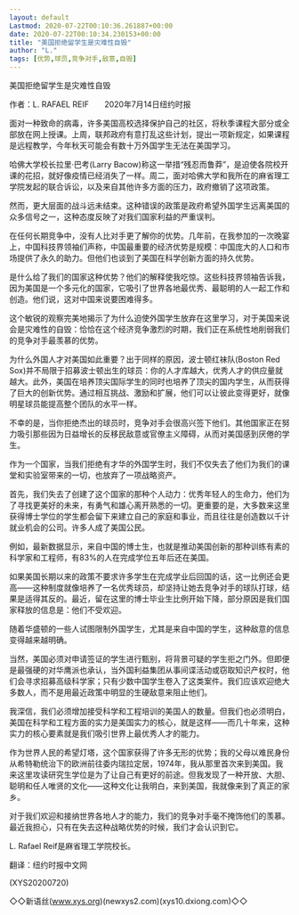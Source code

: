 ```yaml
---
layout: default
Lastmod: 2020-07-22T00:10:36.261887+00:00
date: 2020-07-22T00:10:34.230153+00:00
title: "美国拒绝留学生是灾难性自毁"
author: "L."
tags: [优势,球员,竞争对手,敌意,自毁]
---
```


美国拒绝留学生是灾难性自毁

作者：L. RAFAEL REIF　　2020年7月14日纽约时报

面对一种致命的病毒，许多美国高校选择保护自己的社区，将秋季课程大部分或全部放在网上授课。上周，联邦政府有意打乱这些计划，提出一项新规定，如果课程是远程教学，今年秋天可能会有数十万外国学生无法在美国学习。

哈佛大学校长拉里·巴考(Larry Bacow)称这一举措“残忍而鲁莽”，是迫使各院校开课的花招，就好像疫情已经消失了一样。周二，面对哈佛大学和我所在的麻省理工学院发起的联合诉讼，以及来自其他许多方面的压力，政府撤销了这项政策。

然而，更大层面的战斗远未结束。这种错误的政策是政府希望外国学生远离美国的众多信号之一，这种态度反映了对我们国家利益的严重误判。

在任何长期竞争中，没有人比对手更了解你的优势。几年前，在我参加的一次晚宴上，中国科技界领袖们声称，中国最重要的经济优势是规模：中国庞大的人口和市场提供了永久的助力。但他们也谈到了美国在科学创新方面的持久优势。

是什么给了我们的国家这种优势？他们的解释使我吃惊。这些科技界领袖告诉我，因为美国是一个多元化的国家，它吸引了世界各地最优秀、最聪明的人一起工作和创造。他们说，这对中国来说要困难得多。

这个敏锐的观察完美地揭示了为什么迫使外国学生放弃在这里学习，对于美国来说会是灾难性的自毁：恰恰在这个经济竞争激烈的时期，我们正在系统性地削弱我们的竞争对手最羡慕的优势。

为什么外国人才对美国如此重要？出于同样的原因，波士顿红袜队(Boston Red Sox)并不局限于招募波士顿出生的球员：你的人才库越大，优秀人才的供应量就越大。此外，美国在培养顶尖国际学生的同时也培养了顶尖的国内学生，从而获得了巨大的创新优势。通过相互挑战、激励和扩展，他们可以让彼此变得更好，就像明星球员能提高整个团队的水平一样。

不幸的是，当你拒绝杰出的球员时，竞争对手会很高兴签下他们。其他国家正在努力吸引那些因为日益增长的反移民敌意或官僚主义障碍，从而对美国感到厌倦的学生。

作为一个国家，当我们拒绝有才华的外国学生时，我们不仅失去了他们为我们的课堂和实验室带来的一切，也放弃了一项战略资产。

首先，我们失去了创建了这个国家的那种个人动力：优秀年轻人的生命力，他们为了寻找更美好的未来，有勇气和雄心离开熟悉的一切。更重要的是，大多数来这里获得博士学位的学生都会留下来建立自己的家庭和事业，而且往往是创造数以千计就业机会的公司。许多人成了美国公民。

例如，最新数据显示，来自中国的博士生，也就是推动美国创新的那种训练有素的科学家和工程师，有83%的人在完成学位五年后还在美国。

如果美国长期以来的政策不要求许多学生在完成学业后回国的话，这一比例还会更高——这种制度就像培养了一名优秀球员，却坚持让她去竞争对手的球队打球，结果是适得其反的。最近，留在这里的博士毕业生比例开始下降，部分原因是我们国家释放的信息是：他们不受欢迎。

随着华盛顿的一些人试图限制外国学生，尤其是来自中国的学生，这种敌意的信息变得越来越明确。

当然，美国必须对申请签证的学生进行甄别，将背景可疑的学生拒之门外。但即便是最强硬的对华鹰派也承认，当外国利益集团从事间谍活动或窃取知识产权时，他们会寻求招募高级科学家；只有少数中国学生卷入了这类案件。我们应该欢迎绝大多数人，而不是用最近政策中明显的生硬敌意来阻止他们。

我深信，我们必须增加接受科学和工程培训的美国人的数量。但我们也必须明白，美国在科学和工程方面的实力是美国实力的核心，就是这样——而几十年来，这种实力的核心要素就是我们吸引世界上最优秀人才的能力。

作为世界人民的希望灯塔，这个国家获得了许多无形的优势；我的父母以难民身份从希特勒统治下的欧洲前往委内瑞拉定居，1974年，我从那里首次来到美国。我来这里攻读研究生学位是为了让自己有更好的前途。但我发现了一种开放、大胆、聪明和任人唯贤的文化——这种文化让我明白，来到美国，我就像来到了真正的家乡。

对于我们欢迎和接纳世界各地人才的能力，我们的竞争对手毫不掩饰他们的羡慕。最近我担心，只有在失去这种战略优势的时候，我们才会认识到它。

L. Rafael Reif是麻省理工学院校长。

翻译：纽约时报中文网

(XYS20200720)

◇◇新语丝(www.xys.org)(newxys2.com)(xys10.dxiong.com)◇◇

